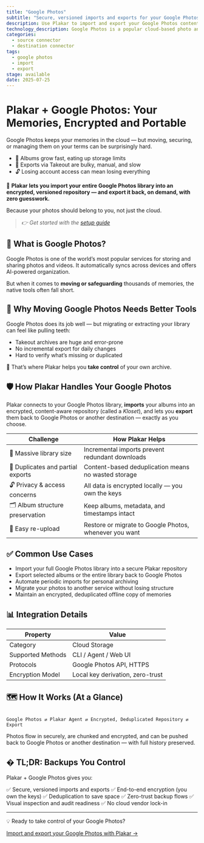 ```yaml
---
title: "Google Photos"
subtitle: "Secure, versioned imports and exports for your Google Photos library"
description: Use Plakar to import and export your Google Photos content safely. Preserve memories with encryption, deduplication, and full control.
technology_description: Google Photos is a popular cloud-based photo and video storage service, trusted by millions to keep personal and family memories safe and accessible.
categories:
  - source connector
  - destination connector
tags:
  - google photos
  - import
  - export
stage: available
date: 2025-07-25
---
```


# Plakar + Google Photos: Your Memories, Encrypted and Portable

Google Photos keeps your memories in the cloud — but moving, securing, or managing them on your terms can be surprisingly hard.

- 📸 Albums grow fast, eating up storage limits
- 🔄 Exports via Takeout are bulky, manual, and slow
- 🔓 Losing account access can mean losing everything

🔐 **Plakar lets you import your entire Google Photos library into an encrypted, versioned repository — and export it back, on demand, with zero guesswork.**

Because your photos should belong to you, not just the cloud.

> *👉 Get started with the [setup guide](docs/main/integrations/googlephotos/)*

## 🧠 What is Google Photos?

Google Photos is one of the world’s most popular services for storing and sharing photos and videos. It automatically syncs across devices and offers AI-powered organization.

But when it comes to **moving or safeguarding** thousands of memories, the native tools often fall short.

## 🚨 Why Moving Google Photos Needs Better Tools

Google Photos does its job well — but migrating or extracting your library can feel like pulling teeth:

- Takeout archives are huge and error-prone
- No incremental export for daily changes
- Hard to verify what’s missing or duplicated

🎯 That’s where Plakar helps you **take control** of your own archive.

## 🛡️ How Plakar Handles Your Google Photos

Plakar connects to your Google Photos library, **imports** your albums into an encrypted, content-aware repository (called a *Kloset*), and lets you **export** them back to Google Photos or another destination — exactly as you choose.

| **Challenge**                     | **How Plakar Helps**                                           |
|-----------------------------------|----------------------------------------------------------------|
| 📸 Massive library size            | Incremental imports prevent redundant downloads                |
| 🔄 Duplicates and partial exports  | Content-based deduplication means no wasted storage            |
| 🔓 Privacy & access concerns       | All data is encrypted locally — you own the keys               |
| 🗂️ Album structure preservation    | Keep albums, metadata, and timestamps intact                   |
| 🔄 Easy re-upload                  | Restore or migrate to Google Photos, whenever you want         |

## ✅ Common Use Cases

- Import your full Google Photos library into a secure Plakar repository
- Export selected albums or the entire library back to Google Photos
- Automate periodic imports for personal archiving
- Migrate your photos to another service without losing structure
- Maintain an encrypted, deduplicated offline copy of memories

## 📊 Integration Details

| **Property**         | **Value**                           |
|----------------------|-------------------------------------|
| Category             | Cloud Storage                       |
| Supported Methods    | CLI / Agent / Web UI                |
| Protocols            | Google Photos API, HTTPS            |
| Encryption Model     | Local key derivation, zero-trust    |

## 🗺️ How It Works (At a Glance)

```

Google Photos ⇄ Plakar Agent ⇄ Encrypted, Deduplicated Repository ⇄ Export

```

Photos flow in securely, are chunked and encrypted, and can be pushed back to Google Photos or another destination — with full history preserved.

## � TL;DR: Backups You Control

Plakar + Google Photos gives you:

✅ Secure, versioned imports and exports
✅ End-to-end encryption (you own the keys)
✅ Deduplication to save space
✅ Zero-trust backup flows
✅ Visual inspection and audit readiness
✅ No cloud vendor lock-in

---

💡 Ready to take control of your Google Photos?

[Import and export your Google Photos with Plakar →](docs/main/integrations/googlephotos/)
